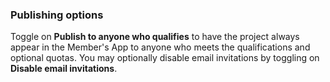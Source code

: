### Publishing options

Toggle on **Publish to anyone who qualifies** to have the project always appear in the Member's App to anyone who meets the qualifications and optional quotas. You may optionally disable email invitations by toggling on **Disable email invitations**.
